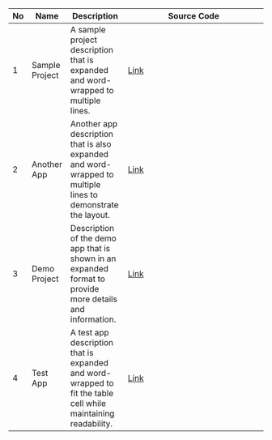 <table>
  <thead>
    <tr>
      <th>No</th>
      <th>Name</th>
      <th>Description</th>
      <th style="width: 260px !important;">Source Code</th>
    </tr>
  </thead>
  <tbody>
    <tr>
      <td>1</td>
      <td>Sample Project</td>
      <td>A sample project description that is expanded and word-wrapped to multiple lines.</td>
      <td><a href="https://github.com/">Link</a></td>
    </tr>
    <tr>
      <td>2</td>
      <td>Another App</td>
      <td>Another app description that is also expanded and word-wrapped to multiple lines to demonstrate the layout.</td>
      <td><a href="https://github.com/">Link</a></td>
    </tr>
    <tr>
      <td>3</td>
      <td>Demo Project</td>
      <td>Description of the demo app that is shown in an expanded format to provide more details and information.</td>
      <td><a href="https://github.com/">Link</a></td>
    </tr>
    <tr>
      <td>4</td>
      <td>Test App</td>
      <td>A test app description that is expanded and word-wrapped to fit the table cell while maintaining readability.</td>
      <td><a href="https://github.com/">Link</a></td>
    </tr>
  </tbody>
</table>
